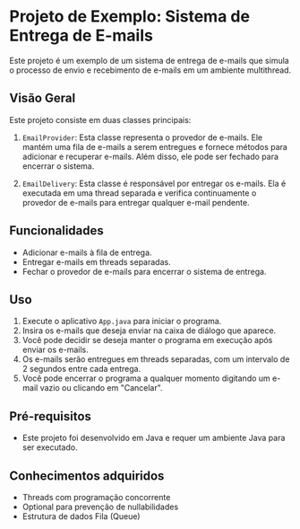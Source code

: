 # Projeto de Exemplo: Sistema de Entrega de E-mails

Este projeto é um exemplo de um sistema de entrega de e-mails que simula o processo de envio e recebimento de e-mails em um ambiente multithread.

## Visão Geral

Este projeto consiste em duas classes principais:

1. `EmailProvider`: Esta classe representa o provedor de e-mails. Ele mantém uma fila de e-mails a serem entregues e fornece métodos para adicionar e recuperar e-mails. Além disso, ele pode ser fechado para encerrar o sistema.

2. `EmailDelivery`: Esta classe é responsável por entregar os e-mails. Ela é executada em uma thread separada e verifica continuamente o provedor de e-mails para entregar qualquer e-mail pendente.

## Funcionalidades

- Adicionar e-mails à fila de entrega.
- Entregar e-mails em threads separadas.
- Fechar o provedor de e-mails para encerrar o sistema de entrega.

## Uso

1. Execute o aplicativo `App.java` para iniciar o programa.
2. Insira os e-mails que deseja enviar na caixa de diálogo que aparece.
3. Você pode decidir se deseja manter o programa em execução após enviar os e-mails.
4. Os e-mails serão entregues em threads separadas, com um intervalo de 2 segundos entre cada entrega.
5. Você pode encerrar o programa a qualquer momento digitando um e-mail vazio ou clicando em "Cancelar".

## Pré-requisitos

- Este projeto foi desenvolvido em Java e requer um ambiente Java para ser executado.

## Conhecimentos adquiridos
- Threads com programação concorrente
- Optional para prevenção de nullabilidades
- Estrutura de dados Fila (Queue)


